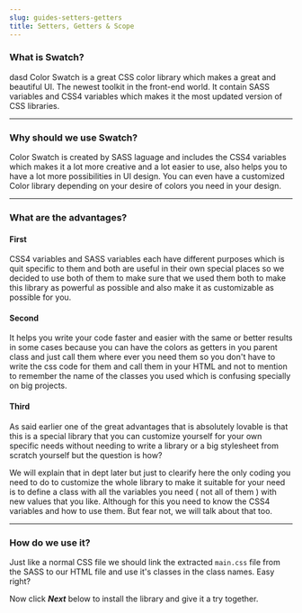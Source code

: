 ```yaml
---
slug: guides-setters-getters
title: Setters, Getters & Scope
---
```


### What is Swatch?

dasd
Color Swatch is a great CSS color library which makes a great and beautiful UI. The newest toolkit in the front-end world. It contain SASS variables and CSS4 variables which makes it the most updated version of CSS libraries.

---

### Why should we use Swatch?

Color Swatch is created by SASS laguage and includes the CSS4 variables which makes it a lot more creative and a lot easier to use, also helps you to have a lot more possibilities in UI design. You can even have a customized Color library depending on your desire of colors you need in your design.

---

### What are the advantages?

#### First
CSS4 variables and SASS variables each have different purposes which is quit specific to them and both are useful in their own special places so we decided to use both of them to make sure that we used them both to make this library as powerful as possible and also make it as customizable as possible for you.

#### Second
It helps you write your code faster and easier with the same or better results in some cases because you can have the colors as getters in you parent class and just call them where ever you need them so you don't have to write the css code for them and call them in your HTML and not to mention to remember the name of the classes you used which is confusing specially on big projects.

#### Third
As said earlier one of the great advantages that is absolutely lovable is that this is a special library that you can customize yourself for your own specific needs without needing to write a library or a big stylesheet from scratch yourself but the question is how?

We will explain that in dept later but just to clearify here the only coding you need to do to customize the whole library to make it suitable for your need is to define a class with all the variables you need ( not all of them ) with new values that you like. Although for this you need to know the CSS4 variables and how to use them. But fear not, we will talk about that too.

---

### How do we use it?

Just like a normal CSS file we should link the extracted `main.css` file from the SASS to our HTML file and use it's classes in the class names. Easy right?

Now click **_Next_** below to install the library and give it a try together.
